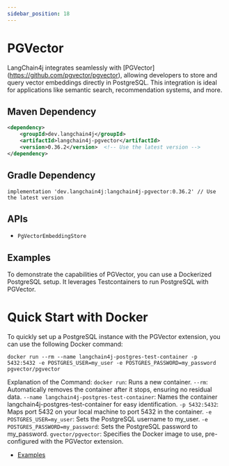 ```yaml
---
sidebar_position: 18
---
```


# PGVector

LangChain4j integrates seamlessly with [PGVector] (https://github.com/pgvector/pgvector), allowing developers to store and query vector embeddings directly in PostgreSQL. This integration is ideal for applications like semantic search, recommendation systems, and more.


## Maven Dependency

```xml
<dependency>
    <groupId>dev.langchain4j</groupId>
    <artifactId>langchain4j-pgvector</artifactId>
    <version>0.36.2</version>  <!-- Use the latest version -->
</dependency>
```

## Gradle Dependency

```implementation 'dev.langchain4j:langchain4j-pgvector:0.36.2' // Use the latest version```

## APIs

- `PgVectorEmbeddingStore`


## Examples
To demonstrate the capabilities of PGVector, you can use a Dockerized PostgreSQL setup. It leverages Testcontainers to run PostgreSQL with PGVector.

# Quick Start with Docker
To quickly set up a PostgreSQL instance with the PGVector extension, you can use the following Docker command:
```
docker run --rm --name langchain4j-postgres-test-container -p 5432:5432 -e POSTGRES_USER=my_user -e POSTGRES_PASSWORD=my_password pgvector/pgvector
```
Explanation of the Command:
```docker run```: Runs a new container.
```--rm```: Automatically removes the container after it stops, ensuring no residual data.
```--name langchain4j-postgres-test-container```: Names the container langchain4j-postgres-test-container for easy identification.
```-p 5432:5432```: Maps port 5432 on your local machine to port 5432 in the container.
```-e POSTGRES_USER=my_user```: Sets the PostgreSQL username to my_user.
```-e POSTGRES_PASSWORD=my_password```: Sets the PostgreSQL password to my_password.
```gvector/pgvector```: Specifies the Docker image to use, pre-configured with the PGVector extension.

- [Examples](https://github.com/langchain4j/langchain4j-examples/tree/main/pgvector-example/src/main/java)
